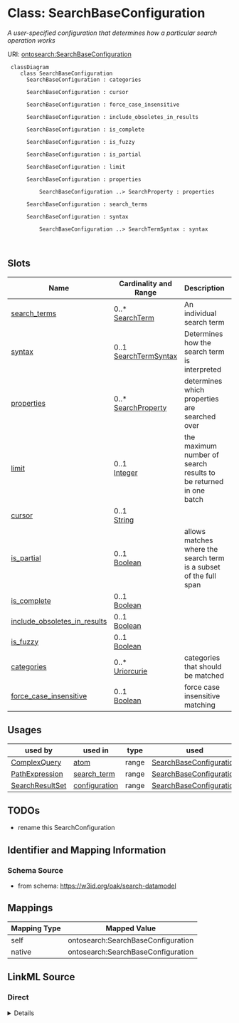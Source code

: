 # Class: SearchBaseConfiguration
_A user-specified configuration that determines how a particular search operation works_




URI: [ontosearch:SearchBaseConfiguration](https://w3id.org/oak/search-datamodel/SearchBaseConfiguration)



```{mermaid}
 classDiagram
    class SearchBaseConfiguration
      SearchBaseConfiguration : categories
        
      SearchBaseConfiguration : cursor
        
      SearchBaseConfiguration : force_case_insensitive
        
      SearchBaseConfiguration : include_obsoletes_in_results
        
      SearchBaseConfiguration : is_complete
        
      SearchBaseConfiguration : is_fuzzy
        
      SearchBaseConfiguration : is_partial
        
      SearchBaseConfiguration : limit
        
      SearchBaseConfiguration : properties
        
          SearchBaseConfiguration ..> SearchProperty : properties
        
      SearchBaseConfiguration : search_terms
        
      SearchBaseConfiguration : syntax
        
          SearchBaseConfiguration ..> SearchTermSyntax : syntax
        
      
```




<!-- no inheritance hierarchy -->


## Slots

| Name | Cardinality and Range | Description | Inheritance |
| ---  | --- | --- | --- |
| [search_terms](search_terms.md) | 0..* <br/> [SearchTerm](SearchTerm.md) | An individual search term | direct |
| [syntax](syntax.md) | 0..1 <br/> [SearchTermSyntax](SearchTermSyntax.md) | Determines how the search term is interpreted | direct |
| [properties](properties.md) | 0..* <br/> [SearchProperty](SearchProperty.md) | determines which properties are searched over | direct |
| [limit](limit.md) | 0..1 <br/> [Integer](Integer.md) | the maximum number of search results to be returned in one batch | direct |
| [cursor](cursor.md) | 0..1 <br/> [String](String.md) |  | direct |
| [is_partial](is_partial.md) | 0..1 <br/> [Boolean](Boolean.md) | allows matches where the search term is a subset of the full span | direct |
| [is_complete](is_complete.md) | 0..1 <br/> [Boolean](Boolean.md) |  | direct |
| [include_obsoletes_in_results](include_obsoletes_in_results.md) | 0..1 <br/> [Boolean](Boolean.md) |  | direct |
| [is_fuzzy](is_fuzzy.md) | 0..1 <br/> [Boolean](Boolean.md) |  | direct |
| [categories](categories.md) | 0..* <br/> [Uriorcurie](Uriorcurie.md) | categories that should be matched | direct |
| [force_case_insensitive](force_case_insensitive.md) | 0..1 <br/> [Boolean](Boolean.md) | force case insensitive matching | direct |





## Usages

| used by | used in | type | used |
| ---  | --- | --- | --- |
| [ComplexQuery](ComplexQuery.md) | [atom](atom.md) | range | [SearchBaseConfiguration](SearchBaseConfiguration.md) |
| [PathExpression](PathExpression.md) | [search_term](search_term.md) | range | [SearchBaseConfiguration](SearchBaseConfiguration.md) |
| [SearchResultSet](SearchResultSet.md) | [configuration](configuration.md) | range | [SearchBaseConfiguration](SearchBaseConfiguration.md) |






## TODOs

* rename this SearchConfiguration

## Identifier and Mapping Information







### Schema Source


* from schema: https://w3id.org/oak/search-datamodel





## Mappings

| Mapping Type | Mapped Value |
| ---  | ---  |
| self | ontosearch:SearchBaseConfiguration |
| native | ontosearch:SearchBaseConfiguration |





## LinkML Source

<!-- TODO: investigate https://stackoverflow.com/questions/37606292/how-to-create-tabbed-code-blocks-in-mkdocs-or-sphinx -->

### Direct

<details>
```yaml
name: SearchBaseConfiguration
description: A user-specified configuration that determines how a particular search
  operation works
todos:
- rename this SearchConfiguration
from_schema: https://w3id.org/oak/search-datamodel
rank: 1000
attributes:
  search_terms:
    name: search_terms
    description: An individual search term. The syntax is determined by the syntax
      slot
    comments:
    - This slot is optional when the configuration is used to paramterize multiple
      searches
    - If multiple terms are provided this is treated as a union query
    from_schema: https://w3id.org/oak/search-datamodel
    rank: 1000
    multivalued: true
    range: SearchTerm
  syntax:
    name: syntax
    description: Determines how the search term is interpreted
    from_schema: https://w3id.org/oak/search-datamodel
    rank: 1000
    range: SearchTermSyntax
  properties:
    name: properties
    description: determines which properties are searched over
    from_schema: https://w3id.org/oak/search-datamodel
    rank: 1000
    multivalued: true
    range: SearchProperty
  limit:
    name: limit
    description: the maximum number of search results to be returned in one batch
    from_schema: https://w3id.org/oak/search-datamodel
    rank: 1000
    range: integer
  cursor:
    name: cursor
    description: when the number of search results exceed the limit this can be used
      to iterate through results
    from_schema: https://w3id.org/oak/search-datamodel
    rank: 1000
    range: integer
  is_partial:
    name: is_partial
    description: allows matches where the search term is a subset of the full span
    from_schema: https://w3id.org/oak/search-datamodel
    rank: 1000
    range: boolean
  is_complete:
    name: is_complete
    deprecated: use is_partial
    from_schema: https://w3id.org/oak/search-datamodel
    rank: 1000
    range: boolean
  include_obsoletes_in_results:
    name: include_obsoletes_in_results
    deprecated: use properties to explicitly list properties
    from_schema: https://w3id.org/oak/search-datamodel
    rank: 1000
    range: boolean
  is_fuzzy:
    name: is_fuzzy
    from_schema: https://w3id.org/oak/search-datamodel
    rank: 1000
    range: boolean
  categories:
    name: categories
    description: categories that should be matched
    from_schema: https://w3id.org/oak/search-datamodel
    rank: 1000
    multivalued: true
    range: uriorcurie
  force_case_insensitive:
    name: force_case_insensitive
    description: force case insensitive matching
    from_schema: https://w3id.org/oak/search-datamodel
    rank: 1000
    range: boolean

```
</details>

### Induced

<details>
```yaml
name: SearchBaseConfiguration
description: A user-specified configuration that determines how a particular search
  operation works
todos:
- rename this SearchConfiguration
from_schema: https://w3id.org/oak/search-datamodel
rank: 1000
attributes:
  search_terms:
    name: search_terms
    description: An individual search term. The syntax is determined by the syntax
      slot
    comments:
    - This slot is optional when the configuration is used to paramterize multiple
      searches
    - If multiple terms are provided this is treated as a union query
    from_schema: https://w3id.org/oak/search-datamodel
    rank: 1000
    multivalued: true
    alias: search_terms
    owner: SearchBaseConfiguration
    domain_of:
    - SearchBaseConfiguration
    range: SearchTerm
  syntax:
    name: syntax
    description: Determines how the search term is interpreted
    from_schema: https://w3id.org/oak/search-datamodel
    rank: 1000
    alias: syntax
    owner: SearchBaseConfiguration
    domain_of:
    - SearchBaseConfiguration
    range: SearchTermSyntax
  properties:
    name: properties
    description: determines which properties are searched over
    from_schema: https://w3id.org/oak/search-datamodel
    rank: 1000
    multivalued: true
    alias: properties
    owner: SearchBaseConfiguration
    domain_of:
    - SearchBaseConfiguration
    range: SearchProperty
  limit:
    name: limit
    description: the maximum number of search results to be returned in one batch
    from_schema: https://w3id.org/oak/search-datamodel
    rank: 1000
    alias: limit
    owner: SearchBaseConfiguration
    domain_of:
    - SearchBaseConfiguration
    range: integer
  cursor:
    name: cursor
    description: when the number of search results exceed the limit this can be used
      to iterate through results
    from_schema: https://w3id.org/oak/search-datamodel
    rank: 1000
    alias: cursor
    owner: SearchBaseConfiguration
    domain_of:
    - SearchBaseConfiguration
    - SearchResultSet
    range: integer
  is_partial:
    name: is_partial
    description: allows matches where the search term is a subset of the full span
    from_schema: https://w3id.org/oak/search-datamodel
    rank: 1000
    alias: is_partial
    owner: SearchBaseConfiguration
    domain_of:
    - SearchBaseConfiguration
    range: boolean
  is_complete:
    name: is_complete
    deprecated: use is_partial
    from_schema: https://w3id.org/oak/search-datamodel
    rank: 1000
    alias: is_complete
    owner: SearchBaseConfiguration
    domain_of:
    - SearchBaseConfiguration
    range: boolean
  include_obsoletes_in_results:
    name: include_obsoletes_in_results
    deprecated: use properties to explicitly list properties
    from_schema: https://w3id.org/oak/search-datamodel
    rank: 1000
    alias: include_obsoletes_in_results
    owner: SearchBaseConfiguration
    domain_of:
    - SearchBaseConfiguration
    range: boolean
  is_fuzzy:
    name: is_fuzzy
    from_schema: https://w3id.org/oak/search-datamodel
    rank: 1000
    alias: is_fuzzy
    owner: SearchBaseConfiguration
    domain_of:
    - SearchBaseConfiguration
    range: boolean
  categories:
    name: categories
    description: categories that should be matched
    from_schema: https://w3id.org/oak/search-datamodel
    rank: 1000
    multivalued: true
    alias: categories
    owner: SearchBaseConfiguration
    domain_of:
    - SearchBaseConfiguration
    range: uriorcurie
  force_case_insensitive:
    name: force_case_insensitive
    description: force case insensitive matching
    from_schema: https://w3id.org/oak/search-datamodel
    rank: 1000
    alias: force_case_insensitive
    owner: SearchBaseConfiguration
    domain_of:
    - SearchBaseConfiguration
    range: boolean

```
</details>